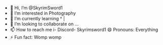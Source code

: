 - 👋 Hi, I’m @SkyrimSword1
- 👀 I’m interested in Photography
- 🌱 I’m currently learning ^
  |
- 💞️ I’m looking to collaborate on ...
- 📫 How to reach me i- Discord- Skyrimsword1
😄 Pronouns: Everything
- ⚡ Fun fact: Womp womp

